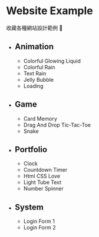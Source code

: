 # Website Example

收藏各種網站設計範例 📖

* ## Animation
    * Colorful Glowing Liquid
    * Colorful Rain
    * Text Rain
    * Jelly Bubble
    * Loading
* ## Game
    * Card Memory
    * Drag And Drop Tic-Tac-Toe
    * Snake
* ## Portfolio
    * Clock
    * Countdown Timer
    * Html CSS Love
    * Light Tube Text
    * Number Spinner
* ## System
    * Login Form 1
    * Login Form 2
